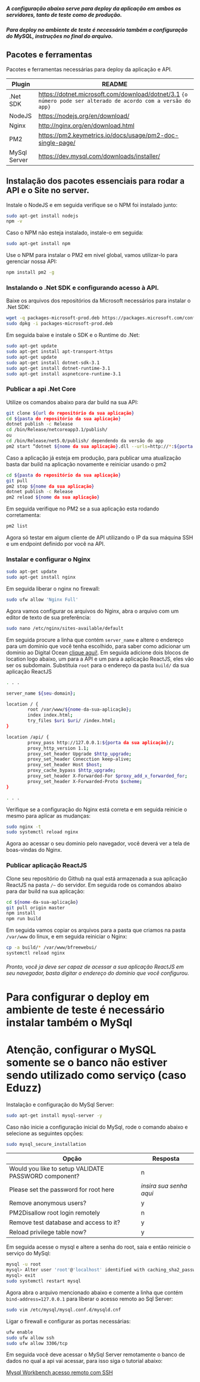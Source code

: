 ##### A configuração abaixo serve para deploy da aplicação em ambos os servidores, tanto de teste como de produção.
##### Para deploy no ambiente de teste é necessário também a configuração do MySQL, instruções no final do arquivo.

## Pacotes e ferramentas

Pacotes e ferramentas necessárias para deploy da aplicação e API.

| Plugin | README |
| ------ | ------ |
| .Net SDK | https://dotnet.microsoft.com/download/dotnet/3.1 ```{o número pode ser alterado de acordo com a versão do app}```|
| NodeJS | https://nodejs.org/en/download/|
| Nginx | http://nginx.org/en/download.html|
| PM2 | https://pm2.keymetrics.io/docs/usage/pm2-doc-single-page/|
| MySql Server | https://dev.mysql.com/downloads/installer/|

## Instalação dos pacotes essenciais para rodar a API e o Site no server.

Instale o NodeJS e em seguida verifique se o NPM foi instalado junto:

```sh
sudo apt-get install nodejs
npm -v
```

Caso o NPM não esteja instalado, instale-o em seguida:

```sh
sudo apt-get install npm
```

Use o NPM para instalar o PM2 em nivel global, vamos utilizar-lo para gerenciar nossa API:

```sh
npm install pm2 -g
```

### Instalando o .Net SDK e configurando acesso à API.

Baixe os arquivos dos repositórios da Microsoft necessários para instalar o .Net SDK:

```sh
wget -q packages-microsoft-prod.deb https://packages.microsoft.com/config/ubuntu/20.04/packages-microsoft-prod.deb
sudo dpkg -i packages-microsoft-prod.deb
```

Em seguida baixe e instale o SDK e o Runtime do .Net:

```sh
sudo apt-get update
sudo apt-get install apt-transport-https
sudo apt-get update
sudo apt-get install dotnet-sdk-3.1
sudo apt-get install dotnet-runtime-3.1
sudo apt-get install aspnetcore-runtime-3.1
```

### Publicar a api .Net Core

Utilize os comandos abaixo para dar build na sua API:

```sh
git clone ${url do repositório da sua aplicação}
cd ${pasta do repositório da sua aplicação}
dotnet publish -c Release
cd /bin/Release/netcoreapp3.1/publish/
ou
cd /bin/Release/net5.0/publish/ dependendo da versão do app
pm2 start “dotnet ${nome da sua aplicação}.dll --urls=http://*:${porta da sua aplicação}” –name ${nome da sua aplicação}
```

Caso a aplicação já esteja em produção, para publicar uma atualização basta dar build na aplicação novamente e reiniciar usando o pm2
```sh
cd ${pasta do repositório da sua aplicação}
git pull
pm2 stop ${nome da sua aplicação}
dotnet publish -c Release
pm2 reload ${nome da sua aplicação}
```

Em seguida verifique no PM2 se a sua aplicação esta rodando corretamenta:

```sh
pm2 list
```

Agora só testar em algum cliente de API utilizando o IP da sua máquina SSH e um endpoint definido por você na API.

### Instalar e configurar o Nginx

```sh
sudo apt-get update
sudo apt-get install nginx
```

Em seguida liberar o nginx no firewall:

```sh
sudo ufw allow 'Nginx Full'
```

Agora vamos configurar os arquivos do Nginx, abra o arquivo com um editor de texto de sua preferência:

```sh
sudo nano /etc/nginx/sites-available/default
```

Em seguida procure a linha que contém  `server_name` e altere o endereço para um dominio que você tenha escolhido, para saber como adicionar um dominio ao Digital Ocean [clique aqui!](https://docs.digitalocean.com/products/networking/dns/how-to/add-domains/). Em seguida adicione dois blocos de location logo abaixo, um para a API e um para a aplicação ReactJS, eles vão ser os subdomain. Substituia `root` para o endereço da pasta `build/` da sua aplicação ReactJS

```sh
. . .

server_name ${seu-domain};

location / {
        root /var/www/${nome-da-sua-aplicação};
        index index.html;
        try_files $uri $uri/ /index.html;
}

location /api/ {
        proxy_pass http://127.0.0.1:${porta da sua aplicação}/;
        proxy_http_version 1.1;
        proxy_set_header Upgrade $http_upgrade;
        proxy_set_header Conecction keep-alive;
        proxy_set_header Host $host;
        proxy_cache_bypass $http_upgrade;
        proxy_set_header X-Forwarded-For $proxy_add_x_forwarded_for;
        proxy_set_header X-Forwarded-Proto $scheme;
}

. . .
```

Verifique se a configuração do Nginx está correta e em seguida reinicie o mesmo para aplicar as mudanças: 

```sh
sudo nginx -t
sudo systemctl reload nginx
```

Agora ao acessar o seu dominio pelo navegador, você deverá ver a tela de boas-vindas do Nginx.


### Publicar aplicação ReactJS

Clone seu repositório do Github na qual está armazenada a sua aplicação ReactJS na pasta `/~` do servidor. Em seguida rode os comandos abaixo para dar build na sua aplicação:

```sh
cd ${nome-da-sua-aplicação}
git pull origin master
npm install
npm run build
```

Em seguida vamos copiar os arquivos para a pasta que criamos na pasta `/var/www` do linux, e em seguida reiniciar o Nginx: 

```sh
cp -a build/* /var/www/bfreewebui/
systemctl reload nginx
```

###### Pronto, você ja deve ser capaz de acessar a sua aplicação ReactJS em seu navegador, basta digitar o endereço do dominio que você configurou.



# Para configurar o deploy em ambiente de teste é necessário instalar também o MySql
# Atenção, configurar o MySQL somente se o banco não estiver sendo utilizado como serviço (caso Eduzz)

Instalação e configuração do MySql Server:

```sh
sudo apt-get install mysql-server -y
```

Caso não inicie a configuração inicial do MySql, rode o comando abaixo e selecione as seguintes opções:

```sh
sudo mysql_secure_installation
```

| Opção | Resposta |
| ------ | ------ |
| Would you like to setup VALIDATE PASSWORD component? | n |
| Please set the password for root here | _insira sua senha aqui_|
| Remove anonymous users? | y |
| PM2Disallow root login remotely | n |
| Remove test database and access to it? | y |
| Reload privilege table now? | y |

Em seguida acesse o mysql e altere a senha do root, saia e então reinicie o serviço do MySql:

```sh
mysql -u root
mysql> Alter user 'root'@'localhost' identified with caching_sha2_password by 'root'
mysql> exit
sudo systemctl restart mysql
```

Agora abra o arquivo mencionado abaixo e comente a linha que contém `bind-address=127.0.0.1` para liberar o acesso remoto ao Sql Server:

```sh
sudo vim /etc/mysql/mysql.conf.d/mysqld.cnf
```

Ligar o firewall e configurar as portas necessárias:

```sh
ufw enable
sudo ufw allow ssh
sudo ufw allow 3306/tcp
```

Em seguida você deve acessar o MySql Server remotamente o banco de dados no qual a api vai acessar, para isso siga o tutorial abaixo:

[Mysql Workbench acesso remoto com SSH](https://tecdicas.com/como-acessar-um-servidor-mysql-usando-um-tunel-ssh-no-windows/)




